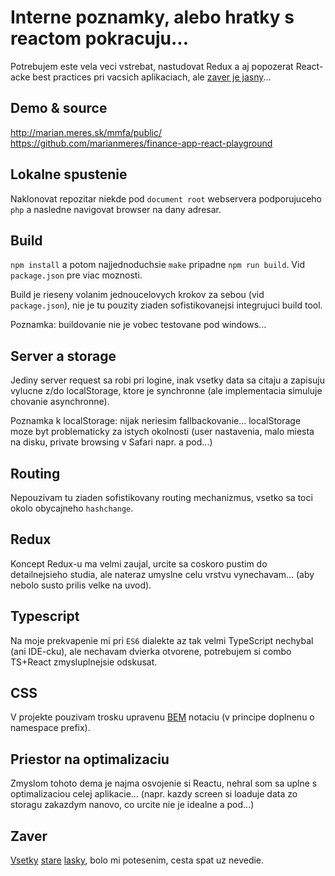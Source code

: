 
# Interne poznamky, alebo hratky s reactom pokracuju...

Potrebujem este vela veci vstrebat, nastudovat Redux a aj popozerat 
React-acke best practices pri vacsich aplikaciach, ale [zaver je jasny](#zaver)...

## Demo & source
http://marian.meres.sk/mmfa/public/  
https://github.com/marianmeres/finance-app-react-playground

## Lokalne spustenie
Naklonovat repozitar niekde pod ```document root``` webservera podporujuceho ```php```
a nasledne navigovat browser na dany adresar.

## Build
```npm install``` a potom najjednoduchsie ```make``` pripadne ```npm run build```. 
Vid ```package.json``` pre viac moznosti. 

Build je rieseny volanim jednoucelovych krokov za sebou 
(vid ```package.json```), nie je tu pouzity ziaden sofistikovanejsi integrujuci 
build tool.

Poznamka: buildovanie nie je vobec testovane pod windows...

## Server a storage
Jediny server request sa robi pri logine, inak vsetky data sa citaju a zapisuju vylucne 
z/do localStorage, ktore je synchronne (ale implementacia simuluje chovanie asynchronne).

Poznamka k localStorage: nijak neriesim fallbackovanie... localStorage moze byt 
problematicky za istych okolnosti (user nastavenia, malo miesta na disku, 
private browsing v Safari napr. a pod...)

## Routing
Nepouzivam tu ziaden sofistikovany routing mechanizmus, vsetko sa toci okolo obycajneho
```hashchange```.

## Redux
Koncept Redux-u ma velmi zaujal, urcite sa coskoro pustim do detailnejsieho studia, 
ale nateraz umyslne celu vrstvu vynechavam... (aby nebolo susto prilis velke na uvod).

## Typescript
Na moje prekvapenie mi pri ```ES6``` dialekte az tak velmi TypeScript nechybal 
(ani IDE-cku), ale nechavam dvierka otvorene, potrebujem si combo TS+React
zmysluplnejsie odskusat.

## CSS
V projekte pouzivam trosku upravenu [BEM](http://getbem.com/) notaciu (v principe 
doplnenu o namespace prefix).

## Priestor na optimalizaciu
Zmyslom tohoto dema je najma osvojenie si Reactu, nehral som sa uplne s optimalizaciou
celej aplikacie... (napr. kazdy screen si loaduje data zo storagu zakazdym nanovo, 
co urcite nie je idealne a pod...)

## Zaver

[Vsetky](http://vanilla-js.com/) 
[stare](http://jquery.com/) 
[lasky](http://backbonejs.org/), 
bolo mi potesenim, cesta spat uz nevedie.
